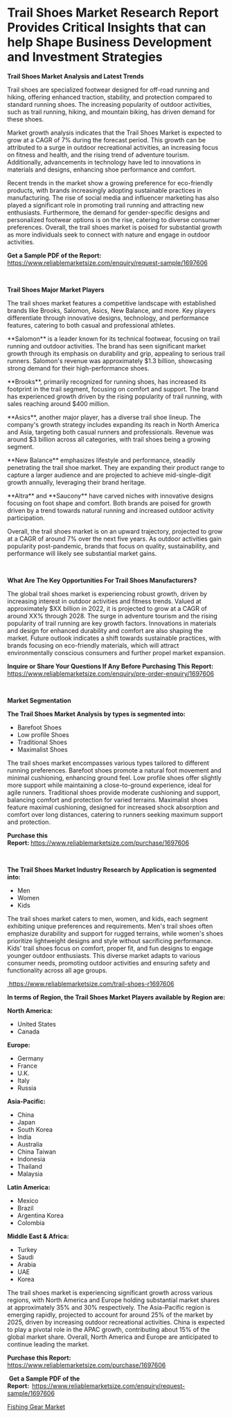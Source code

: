 <p><h1>Trail Shoes Market Research Report Provides Critical Insights that can help Shape Business Development and Investment Strategies</h1></p><p><strong>Trail Shoes Market Analysis and Latest Trends</strong></p>
<p><p>Trail shoes are specialized footwear designed for off-road running and hiking, offering enhanced traction, stability, and protection compared to standard running shoes. The increasing popularity of outdoor activities, such as trail running, hiking, and mountain biking, has driven demand for these shoes. </p><p>Market growth analysis indicates that the Trail Shoes Market is expected to grow at a CAGR of 7% during the forecast period. This growth can be attributed to a surge in outdoor recreational activities, an increasing focus on fitness and health, and the rising trend of adventure tourism. Additionally, advancements in technology have led to innovations in materials and designs, enhancing shoe performance and comfort.</p><p>Recent trends in the market show a growing preference for eco-friendly products, with brands increasingly adopting sustainable practices in manufacturing. The rise of social media and influencer marketing has also played a significant role in promoting trail running and attracting new enthusiasts. Furthermore, the demand for gender-specific designs and personalized footwear options is on the rise, catering to diverse consumer preferences. Overall, the trail shoes market is poised for substantial growth as more individuals seek to connect with nature and engage in outdoor activities.</p></p>
<p><strong>Get a Sample PDF of the Report:&nbsp;</strong> <a href="https://www.reliablemarketsize.com/enquiry/request-sample/1697606?utm_campaign=2892&utm_medium=2&utm_source=Github&utm_content=ia&utm_term=04042025&utm_id=trail-shoes">https://www.reliablemarketsize.com/enquiry/request-sample/1697606</a></p>
<p>&nbsp;</p>
<p><strong>Trail Shoes Major Market Players</strong></p>
<p><p>The trail shoes market features a competitive landscape with established brands like Brooks, Salomon, Asics, New Balance, and more. Key players differentiate through innovative designs, technology, and performance features, catering to both casual and professional athletes.</p><p>**Salomon** is a leader known for its technical footwear, focusing on trail running and outdoor activities. The brand has seen significant market growth through its emphasis on durability and grip, appealing to serious trail runners. Salomon's revenue was approximately $1.3 billion, showcasing strong demand for their high-performance shoes.</p><p>**Brooks**, primarily recognized for running shoes, has increased its footprint in the trail segment, focusing on comfort and support. The brand has experienced growth driven by the rising popularity of trail running, with sales reaching around $400 million.</p><p>**Asics**, another major player, has a diverse trail shoe lineup. The company's growth strategy includes expanding its reach in North America and Asia, targeting both casual runners and professionals. Revenue was around $3 billion across all categories, with trail shoes being a growing segment.</p><p>**New Balance** emphasizes lifestyle and performance, steadily penetrating the trail shoe market. They are expanding their product range to capture a larger audience and are projected to achieve mid-single-digit growth annually, leveraging their brand heritage.</p><p>**Altra** and **Saucony** have carved niches with innovative designs focusing on foot shape and comfort. Both brands are poised for growth driven by a trend towards natural running and increased outdoor activity participation.</p><p>Overall, the trail shoes market is on an upward trajectory, projected to grow at a CAGR of around 7% over the next five years. As outdoor activities gain popularity post-pandemic, brands that focus on quality, sustainability, and performance will likely see substantial market gains.</p></p>
<p>&nbsp;</p>
<p><strong>What Are The Key Opportunities For Trail Shoes Manufacturers?</strong></p>
<p><p>The global trail shoes market is experiencing robust growth, driven by increasing interest in outdoor activities and fitness trends. Valued at approximately $XX billion in 2022, it is projected to grow at a CAGR of around XX% through 2028. The surge in adventure tourism and the rising popularity of trail running are key growth factors. Innovations in materials and design for enhanced durability and comfort are also shaping the market. Future outlook indicates a shift towards sustainable practices, with brands focusing on eco-friendly materials, which will attract environmentally conscious consumers and further propel market expansion.</p></p>
<p><strong>Inquire or Share Your Questions If Any Before Purchasing This Report:</strong> <a href="https://www.reliablemarketsize.com/enquiry/pre-order-enquiry/1697606?utm_campaign=2892&utm_medium=2&utm_source=Github&utm_content=ia&utm_term=04042025&utm_id=trail-shoes">https://www.reliablemarketsize.com/enquiry/pre-order-enquiry/1697606</a></p>
<p>&nbsp;</p>
<p><strong>Market Segmentation</strong></p>
<p><strong>The Trail Shoes Market Analysis by types is segmented into:</strong></p>
<p><ul><li>Barefoot Shoes</li><li>Low profile Shoes</li><li>Traditional Shoes</li><li>Maximalist Shoes</li></ul></p>
<p><p>The trail shoes market encompasses various types tailored to different running preferences. Barefoot shoes promote a natural foot movement and minimal cushioning, enhancing ground feel. Low profile shoes offer slightly more support while maintaining a close-to-ground experience, ideal for agile runners. Traditional shoes provide moderate cushioning and support, balancing comfort and protection for varied terrains. Maximalist shoes feature maximal cushioning, designed for increased shock absorption and comfort over long distances, catering to runners seeking maximum support and protection.</p></p>
<p><strong>Purchase this Report:&nbsp;</strong><a href="https://www.reliablemarketsize.com/purchase/1697606?utm_campaign=2892&utm_medium=2&utm_source=Github&utm_content=ia&utm_term=04042025&utm_id=trail-shoes">https://www.reliablemarketsize.com/purchase/1697606</a></p>
<p>&nbsp;</p>
<p><strong>The Trail Shoes Market Industry Research by Application is segmented into:</strong></p>
<p><ul><li>Men</li><li>Women</li><li>Kids</li></ul></p>
<p><p>The trail shoes market caters to men, women, and kids, each segment exhibiting unique preferences and requirements. Men's trail shoes often emphasize durability and support for rugged terrains, while women's shoes prioritize lightweight designs and style without sacrificing performance. Kids' trail shoes focus on comfort, proper fit, and fun designs to engage younger outdoor enthusiasts. This diverse market adapts to various consumer needs, promoting outdoor activities and ensuring safety and functionality across all age groups.</p></p>
<p><a href="https://www.reliablemarketsize.com/trail-shoes-r1697606?utm_campaign=2892&utm_medium=2&utm_source=Github&utm_content=ia&utm_term=04042025&utm_id=trail-shoes">&nbsp;https://www.reliablemarketsize.com/trail-shoes-r1697606</a></p>
<p><strong>In terms of Region, the Trail Shoes Market Players available by Region are:</strong></p>
<p>
    <p> <strong> North America: </strong>
        <ul>
            <li>United States</li>
            <li>Canada</li>
        </ul>
        </p> 
    <p> <strong> Europe: </strong>
        <ul>
            <li>Germany</li>
            <li>France</li>
            <li>U.K.</li>
            <li>Italy</li>
            <li>Russia</li>
        </ul>
        </p> 
    <p> <strong> Asia-Pacific: </strong>
        <ul>
            <li>China</li>
            <li>Japan</li>
            <li>South Korea</li>
            <li>India</li>
            <li>Australia</li>
            <li>China Taiwan</li>
            <li>Indonesia</li>
            <li>Thailand</li>
            <li>Malaysia</li>
        </ul>
        </p> 
    <p> <strong> Latin America: </strong>
        <ul>
            <li>Mexico</li>
            <li>Brazil</li>
            <li>Argentina Korea</li>
            <li>Colombia</li>
        </ul>
        </p> 
    <p> <strong> Middle East & Africa: </strong>
        <ul>
            <li>Turkey</li>
            <li>Saudi</li>
            <li>Arabia</li>
            <li>UAE</li>
            <li>Korea</li>
        </ul>
    </p>
    </p>
<p><p>The trail shoes market is experiencing significant growth across various regions, with North America and Europe holding substantial market shares at approximately 35% and 30% respectively. The Asia-Pacific region is emerging rapidly, projected to account for around 25% of the market by 2025, driven by increasing outdoor recreational activities. China is expected to play a pivotal role in the APAC growth, contributing about 15% of the global market share. Overall, North America and Europe are anticipated to continue leading the market.</p></p>
<p><strong>Purchase this Report: </strong><a href="https://www.reliablemarketsize.com/purchase/1697606?utm_campaign=2892&utm_medium=2&utm_source=Github&utm_content=ia&utm_term=04042025&utm_id=trail-shoes">https://www.reliablemarketsize.com/purchase/1697606</a></p>
<p>&nbsp;<strong>Get a Sample PDF of the Report:&nbsp;&nbsp;</strong><a href="https://www.reliablemarketsize.com/enquiry/request-sample/1697606?utm_campaign=2892&utm_medium=2&utm_source=Github&utm_content=ia&utm_term=04042025&utm_id=trail-shoes">https://www.reliablemarketsize.com/enquiry/request-sample/1697606</a></p>
<p><strong></strong></p>
<p><p><a href="https://github.com/supicweg/Market-Research-Report-List-1/blob/main/fishing-gear-market.md?utm_campaign=2892&utm_medium=2&utm_source=Github&utm_content=ia&utm_term=04042025&utm_id=trail-shoes">Fishing Gear Market</a></p></p>